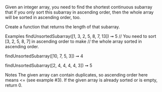 Given an integer array, you need to find the shortest continuous subarray that if you only sort this subarray in ascending order, then the whole array will be sorted in ascending order, too.

Create a function that returns the length of that subarray.

Examples
findUnsortedSubarray([1, 3, 2, 5, 8, 7, 13]) ➞ 5
// You need to sort [3, 2, 5, 8, 7] in ascending order to make
// the whole array sorted in ascending order.

findUnsortedSubarray([10, 7, 5, 3]) ➞ 4

findUnsortedSubarray([2, 4, 4, 4, 4, 3]) ➞ 5

Notes
The given array can contain duplicates, so ascending order here means <= (see example #3).
If the given array is already sorted or is empty, return 0.

